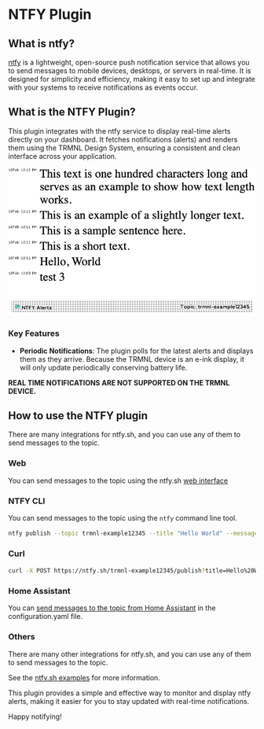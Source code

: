 
# NTFY Plugin

## What is ntfy?

[ntfy](https://ntfy.sh/) is a lightweight, open-source push notification service that allows you to send messages to mobile devices, desktops, or servers in real-time. It is designed for simplicity and efficiency, making it easy to set up and integrate with your systems to receive notifications as events occur.

## What is the NTFY Plugin?

This plugin integrates with the ntfy service to display real-time alerts directly on your dashboard. It fetches notifications (alerts) and renders them using the TRMNL Design System, ensuring a consistent and clean interface across your application.

![ntfy plugin screenshot](./preview/full.png)

### Key Features

- **Periodic Notifications**: The plugin polls for the latest alerts and displays them as they arrive. Because the TRMNL device is an e-ink display, it will only update periodically conserving battery life. 

**REAL TIME NOTIFICATIONS ARE NOT SUPPORTED ON THE TRMNL DEVICE.**

## How to use the NTFY plugin

There are many integrations for ntfy.sh, and you can use any of them to send messages to the topic.

### Web

You can send messages to the topic using the ntfy.sh [web interface](https://ntfy.sh/trmnl-example12345/publish?title=Hello%20World&message=This%20is%20a%20test%20message) 

### NTFY CLI
You can send messages to the topic using the `ntfy` command line tool.

```bash
ntfy publish --topic trmnl-example12345 --title "Hello World" --message "This is a test message"
```

### Curl
```bash
curl -X POST https://ntfy.sh/trmnl-example12345/publish?title=Hello%20World&message=This%20is%20a%20test%20message
```

### Home Assistant
You can [send messages to the topic from Home Assistant](https://docs.ntfy.sh/examples/#home-assistant) in the configuration.yaml file.


### Others
There are many other integrations for ntfy.sh, and you can use any of them to send messages to the topic.

See the [ntfy.sh examples](https://docs.ntfy.sh/examples/) for more information.




This plugin provides a simple and effective way to monitor and display ntfy alerts, making it easier for you to stay updated with real-time notifications.

Happy notifying!